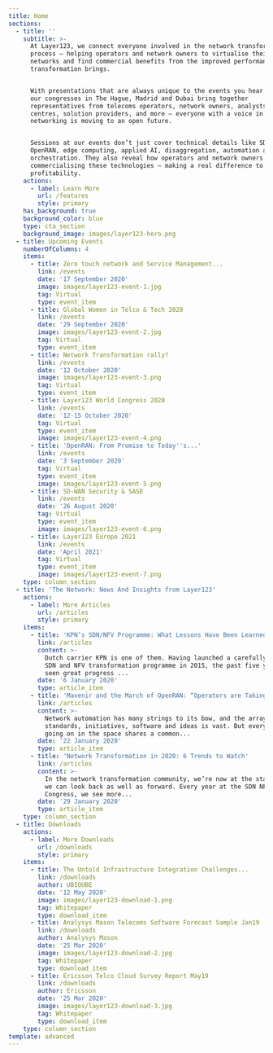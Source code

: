 ```yaml
---
title: Home
sections:
  - title: ''
    subtitle: >-
      At Layer123, we connect everyone involved in the network transformation
      process – helping operators and network owners to virtualise their
      networks and find commercial benefits from the improved performance this
      transformation brings.


      With presentations that are always unique to the events you hear them at,
      our congresses in The Hague, Madrid and Dubai bring together
      representatives from telecoms operators, network owners, analysts, data
      centres, solution providers, and more – everyone with a voice in how
      networking is moving to an open future.


      Sessions at our events don’t just cover technical details like SDN, NFV,
      OpenRAN, edge computing, applied AI, disaggregation, automation and
      orchestration. They also reveal how operators and network owners are
      commercialising these technologies – making a real difference to operator
      profitability.
    actions:
      - label: Learn More
        url: /features
        style: primary
    has_background: true
    background_color: blue
    type: cta_section
    background_image: images/layer123-hero.png
  - title: Upcoming Events
    numberOfColumns: 4
    items:
      - title: Zero touch network and Service Management...
        link: /events
        date: '17 September 2020'
        image: images/layer123-event-1.jpg
        tag: Virtual
        type: event_item
      - title: Global Women in Telco & Tech 2020
        link: /events
        date: '29 September 2020'
        image: images/layer123-event-2.jpg
        tag: Virtual
        type: event_item
      - title: Network Transformation rally?
        link: /events
        date: '12 October 2020'
        image: images/layer123-event-3.png
        tag: Virtual
        type: event_item
      - title: Layer123 World Congress 2020
        link: /events
        date: '12-15 October 2020'
        tag: Virtual
        type: event_item
        image: images/layer123-event-4.png
      - title: 'OpenRAN: From Promise to Today''s...'
        link: /events
        date: '3 September 2020'
        tag: Virtual
        type: event_item
        image: images/layer123-event-5.png
      - title: SD-WAN Security & SASE
        link: /events
        date: '26 August 2020'
        tag: Virtual
        type: event_item
        image: images/layer123-event-6.png
      - title: Layer123 Europe 2021
        link: /events
        date: 'April 2021'
        tag: Virtual
        type: event_item
        image: images/layer123-event-7.png
    type: column_section
  - title: 'The Network: News And Insights from Layer123'
    actions:
      - label: More Articles
        url: /articles
        style: primary
    items:
      - title: 'KPN’s SDN/NFV Programme: What Lessons Have Been Learned?'
        link: /articles
        content: >-
          Dutch carrier KPN is one of them. Having launched a carefully-planned
          SDN and NFV transformation programme in 2015, the past five years have
          seen great progress ...
        date: '6 January 2020'
        type: article_item
      - title: 'Mavenir and the March of OpenRAN: “Operators are Taking...'
        link: /articles
        content: >-
          Network automation has many strings to its bow, and the array of
          standards, initiatives, software and ideas is vast. But everything
          going on in the space shares a common...
        date: '22 January 2020'
        type: article_item
      - title: 'Network Transformation in 2020: 6 Trends to Watch'
        link: /articles
        content: >-
          In the network transformation community, we’re now at the stage where
          we can look back as well as forward. Every year at the SDN NFV World
          Congress, we see more...
        date: '29 January 2020'
        type: article_item
    type: column_section
  - title: Downloads
    actions:
      - label: More Downloads
        url: /downloads
        style: primary
    items:
      - title: The Untold Infrastructure Integration Challenges...
        link: /downloads
        author: UBIQUBE
        date: '12 May 2020'
        image: images/layer123-download-1.png
        tag: Whitepaper
        type: download_item
      - title: Analysys Mason Telecoms Software Forecast Sample Jan19
        link: /downloads
        author: Analysys Mason
        date: '25 Mar 2020'
        image: images/layer123-download-2.jpg
        tag: Whitepaper
        type: download_item
      - title: Ericsson Telco Cloud Survey Report May19
        link: /downloads
        author: Ericsson
        date: '25 Mar 2020'
        image: images/layer123-download-3.jpg
        tag: Whitepaper
        type: download_item
    type: column_section
template: advanced
---
```

